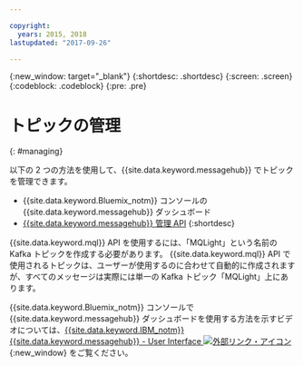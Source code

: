 ```yaml
---

copyright:
  years: 2015, 2018
lastupdated: "2017-09-26"

---
```


{:new_window: target="_blank"}
{:shortdesc: .shortdesc}
{:screen: .screen}
{:codeblock: .codeblock}
{:pre: .pre}

# トピックの管理
{: #managing}

以下の 2 つの方法を使用して、{{site.data.keyword.messagehub}} でトピックを管理できます。

* {{site.data.keyword.Bluemix_notm}} コンソールの {{site.data.keyword.messagehub}} ダッシュボード
* [{{site.data.keyword.messagehub}} 管理 API](/docs/services/MessageHub/messagehub037.html)
{:shortdesc}

{{site.data.keyword.mql}} API を使用するには、「MQLight」という名前の Kafka トピックを作成する必要があります。 {{site.data.keyword.mql}} API で使用されるトピックは、ユーザーが使用するのに合わせて自動的に作成されますが、すべてのメッセージは実際には単一の Kafka トピック「MQLight」上にあります。

{{site.data.keyword.Bluemix_notm}} コンソールで {{site.data.keyword.messagehub}} ダッシュボードを使用する方法を示すビデオについては、[{{site.data.keyword.IBM_notm}} {{site.data.keyword.messagehub}} - User Interface ![外部リンク・アイコン](../../icons/launch-glyph.svg "外部リンク・アイコン")](https://www.youtube.com/watch?v=lZulxqv_rHc){:new_window} をご覧ください。

